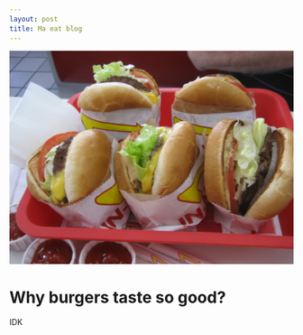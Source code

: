 ```yaml
---
layout: post
title: Ma eat blog
---
```


![Burger!!](/images/burger1.jpg)

# Why burgers taste so good?

IDK

